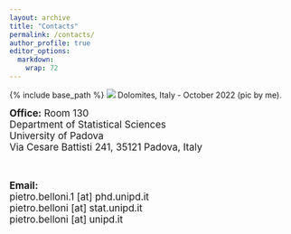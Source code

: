 ```yaml
---
layout: archive
title: "Contacts"
permalink: /contacts/
author_profile: true
editor_options: 
  markdown: 
    wrap: 72
---
```


{% include base_path %} <img src="/images/dolomites.jpeg"/> Dolomites,
Italy - October 2022 (pic by me).

<font style="font-size:17px"> <b>Office:</b> Room 130<br/> Department of
Statistical Sciences <br/> University of Padova<br/> Via Cesare Battisti
241, 35121 Padova, Italy<br/>

<br>

<b>Email:</b> <br> pietro.belloni.1 [at] phd.unipd.it<br/>
pietro.belloni [at] stat.unipd.it<br/> pietro.belloni [at] unipd.it
</font>

<br/>
